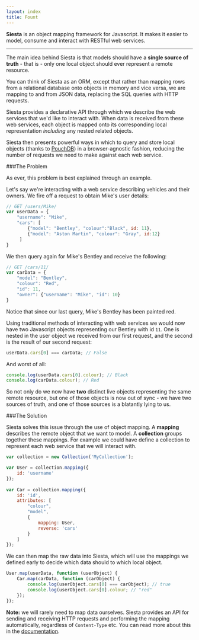 ```yaml
---
layout: index
title: Fount
---
```


<div>
  <p class="lead">
    <strong>Siesta</strong> is an object mapping framework for Javascript. It makes it easier to model, consume and 
    interact with RESTful web services.
</p>
<hr/>

The main idea behind Siesta is that models should have a **single source of truth** - that is - only one local object should
ever represent a remote resource.

You can think of Siesta as an ORM, except that rather than mapping rows from a relational database onto
objects in memory and vice versa, we are mapping to and from JSON data, replacing the SQL queries with 
HTTP requests.

Siesta provides a declarative API through which we describe the web services that we'd like to interact with.
When data is received from these web services, each object is mapped onto its corresponding local
representation *including* any nested related objects. 

Siesta then presents powerful ways in which to query  and store local objects (thanks to <a href="http://pouchdb.com/">PouchDB</a>) in a 
browser-agnostic fashion, reducing the number of requests we need to make against each web service.

###The Problem

As ever, this problem is best explained through an example.

Let's say we're interacting with a web service describing vehicles and their owners. We fire off a request
to obtain Mike's user details:

```javascript
// GET /users/Mike/
var userData = {
    "username": "Mike",
    "cars": [
        {"model": "Bentley", "colour":"Black", id: 11},
        {"model": "Aston Martin", "colour": "Gray", id:12}
     ]
}
```

We then query again for Mike's Bentley and receive the following:

```javascript
// GET /cars/11/
var carData = {
    "model": "Bentley", 
    "colour": "Red", 
    "id": 11,
    "owner": {"username": "Mike", "id": 10}
}
```

Notice that since our last query, Mike's Bentley has been painted red.

Using traditional methods of interacting with web services we would now 
have two Javascript objects representing our Bentley with id `11`. One is nested in the user object
we received from our first request, and the second is the result of our second request:

```javascript
userData.cars[0] === carData; // False
```

And worst of all:

```javascript
console.log(userData.cars[0].colour); // Black
console.log(carData.colour); // Red
```

So not only do we now have **two** distinct live objects representing the same remote resource, but one of those
objects is now out of sync - we have two sources of truth, and one of those sources is a blatantly lying to us.

###The Solution

Siesta solves this issue through the use of object mapping. A **mapping**
describes the remote object that we want to model. A **collection** groups together these mappings. For example 
we could have define a collection to represent each web service that we will interact with.

```javascript
var collection = new Collection('MyCollection');

var User = collection.mapping({
    id: 'username'
});
                                   
var Car = collection.mapping({
    id: 'id',
    attributes: [
        "colour",
        "model",
        {
            mapping: User,
            reverse: 'cars'
        }
    ]
});
```

We can then map the raw data into Siesta, which will use the mappings we defined early to decide which
data should to which local object. 

```javascript
User.map(userData, function (userObject) {
    Car.map(carData, function (carObject) {
        console.log(userObject.cars[0] === carObject); // true
        console.log(userObject.cars[0].colour; // "red"
    });
});
```

**Note:** we will rarely need to map data ourselves. Siesta provides an API for sending and receiving
HTTP requests and performing the mapping automatically, regardless of `Content-Type` etc. You can read more
about this in the <a href="{{site.baseurl}}/remote_queries.html">documentation</a>.